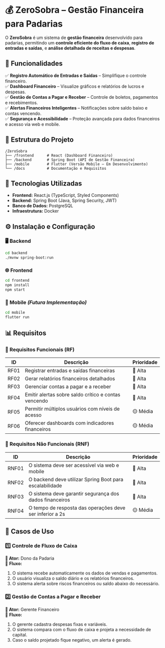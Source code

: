 # 💰 ZeroSobra – Gestão Financeira para Padarias  

O **ZeroSobra** é um sistema de **gestão financeira** desenvolvido para padarias, permitindo um **controle eficiente do fluxo de caixa**, **registro de entradas e saídas**, e **análise detalhada de receitas e despesas**.  

## 🚀 Funcionalidades  

✅ **Registro Automático de Entradas e Saídas** – Simplifique o controle financeiro.  
✅ **Dashboard Financeiro** – Visualize gráficos e relatórios de lucros e despesas.  
✅ **Gestão de Contas a Pagar e Receber** – Controle de boletos, pagamentos e recebimentos.  
✅ **Alertas Financeiros Inteligentes** – Notificações sobre saldo baixo e contas vencendo.  
✅ **Segurança e Acessibilidade** – Proteção avançada para dados financeiros e acesso via web e mobile.  

## 📁 Estrutura do Projeto  

```
/ZeroSobra
├── /frontend      # React (Dashboard Financeiro)
├── /backend       # Spring Boot (API de Gestão Financeira)
├── /mobile        # Flutter (Versão Mobile – Em Desenvolvimento)
└── /docs          # Documentação e Requisitos
```

## 🔧 Tecnologias Utilizadas  

- **Frontend:** React.js (TypeScript, Styled Components)  
- **Backend:** Spring Boot (Java, Spring Security, JWT)  
- **Banco de Dados:** PostgreSQL   
- **Infraestrutura:** Docker 

## ⚙️ Instalação e Configuração  

### 🖥️ Backend  
```bash
cd backend
./mvnw spring-boot:run
```

### 🌐 Frontend  
```bash
cd frontend
npm install
npm start
```

### 📱 Mobile *(Futura Implementação)*  
```bash
cd mobile
flutter run
```

## 📊 Requisitos  

### 🔹 Requisitos Funcionais (RF)  

| ID   | Descrição                                              | Prioridade |
|------|------------------------------------------------------|------------|
| RF01 | Registrar entradas e saídas financeiras             | 🔴 Alta     |
| RF02 | Gerar relatórios financeiros detalhados             | 🔴 Alta     |
| RF03 | Gerenciar contas a pagar e a receber                | 🔴 Alta     |
| RF04 | Emitir alertas sobre saldo crítico e contas vencendo | 🔴 Alta     |
| RF05 | Permitir múltiplos usuários com níveis de acesso    | 🟡 Média     |
| RF06 | Oferecer dashboards com indicadores financeiros     | 🟡 Média     |

### 🔹 Requisitos Não Funcionais (RNF)  

| ID   | Descrição                                          | Prioridade |
|------|--------------------------------------------------|------------|
| RNF01 | O sistema deve ser acessível via web e mobile  | 🔴 Alta     |
| RNF02 | O backend deve utilizar Spring Boot para escalabilidade | 🔴 Alta     |
| RNF03 | O sistema deve garantir segurança dos dados financeiros | 🔴 Alta     |
| RNF04 | O tempo de resposta das operações deve ser inferior a 2s | 🟡 Média     |

## 📌 Casos de Uso  

### 1️⃣ Controle de Fluxo de Caixa  

**👤 Ator:** Dono da Padaria  
📌 **Fluxo:**  
1. O sistema recebe automaticamente os dados de vendas e pagamentos.  
2. O usuário visualiza o saldo diário e os relatórios financeiros.  
3. O sistema alerta sobre riscos financeiros ou saldo abaixo do necessário.  

### 2️⃣ Gestão de Contas a Pagar e Receber  

**👤 Ator:** Gerente Financeiro  
📌 **Fluxo:**  
1. O gerente cadastra despesas fixas e variáveis.  
2. O sistema compara com o fluxo de caixa e projeta a necessidade de capital.  
3. Caso o saldo projetado fique negativo, um alerta é gerado.  





